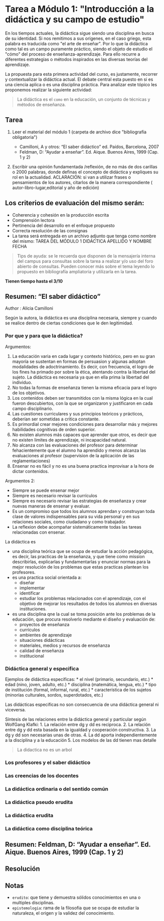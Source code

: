 # Tarea a Módulo 1: "Introducción a la didáctica y su campo de estudio"

En los tiempos actuales, la didáctica sigue siendo una disciplina en busca de su identidad. Si nos remitimos a sus 
orígenes, en el caso griego, esta palabra es traducida como "el arte de enseñar". Por lo que la didáctica como tal 
es un campo puramente práctico, siendo el objeto de estudio el "cómo" del proceso de enseñanza-aprendizaje. Para ello 
recurre a diferentes estrategias o métodos inspirados en las diversas teorías del aprendizaje.

La propuesta para esta primera actividad del curso, es justamente, recorrer y contextualizar la didáctica actual. 
El debate central esta puesto en si es una ciencia aplica o es una disciplina práctica. Para analizar este tópico les 
proponemos realizar la siguiente actividad: 

> La didáctica es el `como` en la educación, un conjunto de técnicas y métodos de enseñanza.

## Tarea

1. Leer el material del módulo 1 (carpeta de archivo dice "bibliografía obligatoria") 

    * Camilloni, A y otros: “El saber didáctico” ed. Paídos, Barcelona, 2007
    * Feldman, D: “Ayudar a enseñar”. Ed. Aique. Buenos Aires, 1999 (Cap. 1 y 2)
    
2. Escribir una opinión fundamentada /reflexión, de no más de dos carillas o 2000 palabras, 
donde definas el concepto de didáctica y expliques su rol en la actualidad. 
ACLARACIÓN: si van a utilizar frases o pensamientos de los autores, citarlos de la manera 
correspondiente ( autor-libro-lugar,editorial y año de edición) 

## Los criterios de evaluación del mismo serán:

* Coherencia y cohesión en la producción escrita
* Comprensión lectora
* Pertinencia del desarrollo en el enfoque propuesto
* Correcta resolución de las consignas
* La tarea será entregada en un archivo adjunto que tenga como nombre del mismo: TAREA DEL MÓDULO 1 DIDÁCTICA APELLIDO Y NOMBRE FECHA

> Tips de ayuda: se le recuerda que disponen de la mensajería interna del campus para consultas sobre la tarea a realizar y/o uso del foro abierto de consultas. Pueden conocer más sobre el tema leyendo lo propuesto en bibliografía ampliatoria  y utilizarla en la tarea.

**Tienen tiempo hasta el 3/10** 

## Resumen: “El saber didáctico”
Author : Alicia Camilloni

Según la autora, la didáctica es una disciplina necesaria, siempre y cuando se realice dentro de ciertas condiciones
que le den legitimidad.

###  Por que y para que la didáctica?

Argumentos:
1.  La educación varia en cada lugar y contexto histórico, pero en su gran mayoría se sustentan en formas de persuasion
    y algunas adoptan modalidades de adoctrinamiento.
    Es decir, con frecuencia, el logro de los fines ha primado por sobre la ética, atentando contra la libertad del sujeto.
    La didáctica es necesaria ya que en ella prima la libertad del individuo. 
2. No todas la formas de enseñanza tienen la misma eficacia para el logro de los objetivos.
3. Los contenidos deben ser transmitidos con la misma lógica en la cual fueron descubiertos,
    con la que se organizaron y justificaron en cada campo disciplinario.
4. Las cuestiones curriculares y sus principios teóricos y prácticos, deberían ser sometidas a critica constante.
5. Es primordial crear mejores condiciones para desarrollar más y mejores habilidades cognitivas de orden superior. 
6. No existen alumnos más capaces que aprender que otros, es decir que no existen limites de aprendizaje, ni incapacidad
natural.    
7. No alcanza con las evaluaciones del profesor para determinar fehacientemente que el alumno ha aprendido y menos alcanza
las evaluaciones al profesor (supervision de la aplicación de las reglamentaciones)
8. Ensenar no es fácil y no es una buena practica improvisar a la hora de dictar contenidos.

Argumentos 2:
* Siempre se puede ensenar mejor
* Siempre es necesario revisar la currículos
* Siempre es necesario revisar las estrategias de enseñanza y crear nuevas maneras de ensenar y evaluar.
* Es un compromiso que todos los alumnos aprendan y construyan toda clase de valores indispensables para su vida personal
y en sus relaciones sociales, como ciudadano y como trabajador.
* La reflexion debe acompañar sistemáticamente todas las tareas relacionadas con ensenar.

La didáctica es 
* una disciplina teórica que se ocupa de estudiar la acción pedagógica, es decir, las practicas de la
enseñanza, y que tiene como mission describirlas, explicarlas y fundamentarlas y enunciar normas para la mejor resolución
de los problemas que estas practicas plantean los profesores.
* es una practica social orientada a:
    * diseñar
    * implementar
    * identificar 
    * estudiar
los problemas relacionados con el aprendizaje, con el objetivo  de mejorar los resultados de todos los alumnos en 
diversas instituciones.
* es una disciplina qne la cual se toma posición ante los problemas de la educación, que procura resolverlo mediante el 
diseño y evaluación de:
    * proyectos de enseñanza 
    * currículos
    * ambientes de aprendizaje
    * situaciones didácticas
    * materiales, medios y recursos de enseñanza
    * calidad de enseñanza
    * institucional          
    
### Didáctica general y especifica

Ejemplos de didáctica especificas:
    * el nivel (primario, secundario, etc.)
    * edad (nino, joven, adulto, etc.)
    * disciplina (matemática, lengua, etc.)
    * tipo de institución (formal, informal, rural, etc.)
    * característica de los sujetos (minorías culturales, sordos, superdotados, etc.)
    
Las didácticas especificas no son consecuencia de una didáctica general ni viceversa.

Síntesis de las relaciones entre la didáctica general y particular según WolfGang Klafki:
    1. La relación entre dg y dd es reciproca.
    2. La relación entre dg y dd esta basada en la igualdad y cooperación constructiva.
    3. La dg y dd son necesarias unas de otras.
    4. La dd aporta independientemente a la disciplina y a la educación
    5. Los modelos de las dd tienen mas detalle     
    
> La didactica no es un arbol
    
### Los profesores y el saber didáctico
### Las creencias de los docentes
### La didáctica ordinaria o del sentido común
### La didáctica pseudo erudita
### La didáctica erudita
### La didáctica como disciplina teórica
    
## Resumen: Feldman, D: “Ayudar a enseñar”. Ed. Aique. Buenos Aires, 1999 (Cap. 1 y 2)

## Resolución


## Notas 
* `erudito`: que tiene y demuestra sólidos conocimientos en una o multiples disciplinas.
* `epistemologia`: rama de la filosofia que se ocupa de estudiar la naturaleza, el origen y la validez del conocimiento.